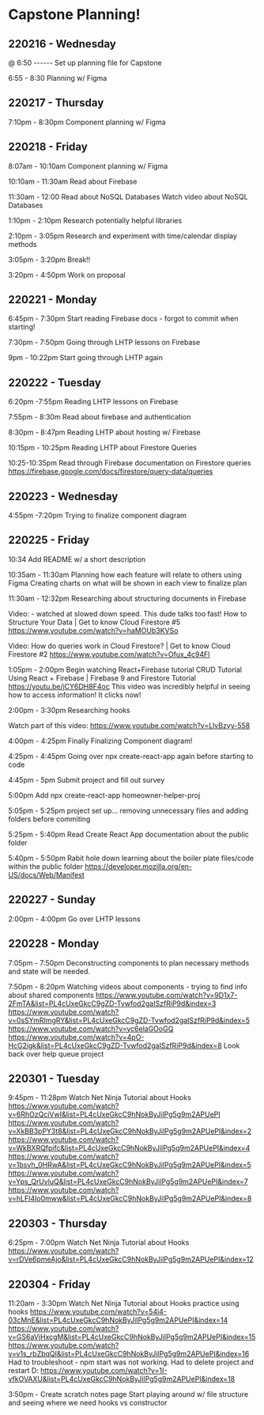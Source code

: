 # Capstone Planning!

220216 - Wednesday
---------------
@ 6:50 ------
Set up planning file for Capstone

6:55 - 8:30
Planning w/ Figma

220217 - Thursday
---------------
7:10pm - 8:30pm
Component planning w/ Figma

220218 - Friday
---------------
8:07am - 10:10am
Component planning w/ Figma

10:10am - 11:30am
Read about Firebase

11:30am - 12:00
Read about NoSQL Databases
Watch video about NoSQL Databases

1:10pm - 2:10pm
Research potentially helpful libraries

2:10pm - 3:05pm
Research and experiment with time/calendar display methods

3:05pm - 3:20pm
Break!!

3:20pm - 4:50pm
Work on proposal

220221 - Monday
---------------
6:45pm - 7:30pm
Start reading Firebase docs - forgot to commit when starting!

7:30pm - 7:50pm
Going through LHTP lessons on Firebase

9pm - 10:22pm
Start going through LHTP again

220222 - Tuesday
---------------
6:20pm -7:55pm
Reading LHTP lessons on Firebase

7:55pm - 8:30m
Read about firebase and authentication

8:30pm - 8:47pm
Reading LHTP about hosting w/ Firebase

10:15pm - 10:25pm
Reading LHTP about Firestore Queries

10:25-10:35pm
Read through Firebase documentation on Firestore queries
https://firebase.google.com/docs/firestore/query-data/queries

220223 - Wednesday
---------------
4:55pm -7:20pm
Trying to finalize component diagram

220225 - Friday
---------------
10:34
Add README w/ a short description

10:35am - 11:30am
Planning how each feature will relate to others using Figma
Creating charts on what will be shown in each view to finalize plan

11:30am - 12:32pm
Researching about structuring documents in Firebase

Video: - watched at slowed down speed. This dude talks too fast!
How to Structure Your Data | Get to know Cloud Firestore #5
https://www.youtube.com/watch?v=haMOUb3KVSo

Video:
How do queries work in Cloud Firestore? | Get to know Cloud Firestore #2
https://www.youtube.com/watch?v=Ofux_4c94FI

1:05pm - 2:00pm
Begin watching React+Firebase tutorial
CRUD Tutorial Using React + Firebase | Firebase 9 and Firestore Tutorial
https://youtu.be/jCY6DH8F4oc
This video was incredibly helpful in seeing how to access information! It clicks now!

2:00pm - 3:30pm
Researching hooks

Watch part of this video:
https://www.youtube.com/watch?v=LlvBzyy-558

4:00pm - 4:25pm
Finally Finalizing Component diagram!

4:25pm - 4:45pm
Going over npx create-react-app again before starting to code

4:45pm - 5pm
Submit project and fill out survey

5:00pm
Add npx create-react-app homeowner-helper-proj

5:05pm - 5:25pm
project set up... removing unnecessary files and adding folders before commiting

5:25pm - 5:40pm
Read Create React App documentation about the public folder

5:40pm - 5:50pm
Rabit hole down learning about the boiler plate files/code within the public folder
https://developer.mozilla.org/en-US/docs/Web/Manifest

220227 - Sunday
---------------
2:00pm - 4:00pm
Go over LHTP lessons

220228 - Monday
---------------
7:05pm - 7:50pm
Deconstructing components to plan necessary methods and state will be needed.

7:50pm - 8:20pm
Watching videos about components - trying to find info about shared components
https://www.youtube.com/watch?v=9D1x7-2FmTA&list=PL4cUxeGkcC9gZD-Tvwfod2gaISzfRiP9d&index=3
https://www.youtube.com/watch?v=0sSYmRImgRY&list=PL4cUxeGkcC9gZD-Tvwfod2gaISzfRiP9d&index=5
https://www.youtube.com/watch?v=yc6elaGOoGQ
https://www.youtube.com/watch?v=4pO-HcG2igk&list=PL4cUxeGkcC9gZD-Tvwfod2gaISzfRiP9d&index=8
Look back over help queue project

220301 - Tuesday
---------------
9:45pm - 11:28pm
Watch Net Ninja Tutorial about Hooks
https://www.youtube.com/watch?v=6RhOzQciVwI&list=PL4cUxeGkcC9hNokByJilPg5g9m2APUePI
https://www.youtube.com/watch?v=XkBB3pPY3t8&list=PL4cUxeGkcC9hNokByJilPg5g9m2APUePI&index=2
https://www.youtube.com/watch?v=WkBXRQfpifc&list=PL4cUxeGkcC9hNokByJilPg5g9m2APUePI&index=4
https://www.youtube.com/watch?v=1bsvh_0HRwA&list=PL4cUxeGkcC9hNokByJilPg5g9m2APUePI&index=5
https://www.youtube.com/watch?v=Yps_QrUvluQ&list=PL4cUxeGkcC9hNokByJilPg5g9m2APUePI&index=7
https://www.youtube.com/watch?v=hLFl4Io0mww&list=PL4cUxeGkcC9hNokByJilPg5g9m2APUePI&index=8

220303 - Thursday
---------------
6:25pm - 7:00pm
Watch Net Ninja Tutorial about Hooks
https://www.youtube.com/watch?v=rDVe6pmeAjo&list=PL4cUxeGkcC9hNokByJilPg5g9m2APUePI&index=12

220304 - Friday
---------------
11:20am - 3:30pm
Watch Net Ninja Tutorial about Hooks
practice using hooks
https://www.youtube.com/watch?v=54i4-03cMnE&list=PL4cUxeGkcC9hNokByJilPg5g9m2APUePI&index=14
https://www.youtube.com/watch?v=GS6aVjHxcgM&list=PL4cUxeGkcC9hNokByJilPg5g9m2APUePI&index=15
https://www.youtube.com/watch?v=v1s_rbZbqQI&list=PL4cUxeGkcC9hNokByJilPg5g9m2APUePI&index=16
Had to troubleshoot - npm start was not working. Had to delete project and restart D:
https://www.youtube.com/watch?v=1I-vfkOVAXU&list=PL4cUxeGkcC9hNokByJilPg5g9m2APUePI&index=18

3:50pm -
Create scratch notes page
Start playing around w/ file structure and seeing where we need hooks vs constructor
